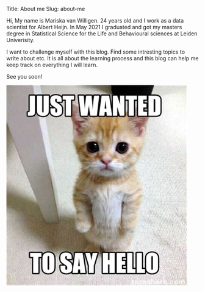 Title: About me
Slug: about-me

Hi, My name is Mariska van Willigen. 24 years old and I work as a data scientist for Albert Heijn.
In May 2021 I graduated and got my masters degree in Statistical Science for the Life and Behavioural sciences at Leiden Univerisity.

I want to challenge myself with this blog. Find some intresting topics to write about etc. It is all about the learning process and this blog can help me keep track on everything I will learn. 

See you soon!

![](/images/hithere.png)

